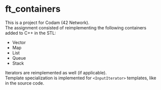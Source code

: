 # ft_containers

This is a project for Codam (42 Network). <br>
The assignment consisted of reimplementing the following containers added to C++ in the STL:
- Vector
- Map
- List
- Queue
- Stack

Iterators are reimplemented as well (if applicable). <br>
Template specialization is implemented for `<InputIterator>` templates, like in the source code.
